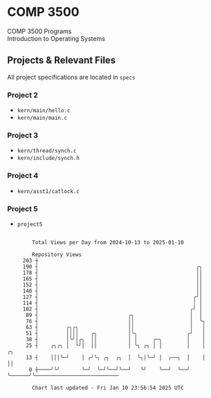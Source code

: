 # COMP 3500
COMP 3500 Programs  
Introduction to Operating Systems  
## Projects & Relevant Files
All project specifications are located in `specs`
### Project 2
- `kern/main/hello.c`
- `kern/main/main.c`
### Project 3
- `kern/thread/synch.c`
- `kern/include/synch.h`
### Project 4
- `kern/asst1/catlock.c`
### Project 5
- `project5`

```

        Total Views per Day from 2024-10-13 to 2025-01-10

        Repository Views
     203 ┼
     190 ┤                                                   ╭╮
     178 ┤                                                   ││
     165 ┤                                                   ││
     152 ┤                                                   ││
     140 ┤                                                   ││
     127 ┤                                                  ╭╯│
     114 ┤                                                  │ │
     102 ┤                                                 ╭╯ │
      89 ┤                             ╭╮                  │  │
      76 ┤                             ││                  │  ╰╮
      63 ┤         ╭╮╭╮                ││                  │   │
      51 ┤         ││││    ╭╮          │╰╮                ╭╯   │
      38 ┤         │╰╯│╭╮  ││          │ │     ╭─╮        │    │
      25 ┤    ╭╮╭╮ │  ╰╯│  ││          │ ╰╮ ╭╮ │ │        │    │      ╭╮
      13 ┤    │││╰─╯    │ ╭╯╰╮ ╭╮  ╭╮  │  ╰╮│╰─╯ │  ╭──╮  │    │      ││
       0 ┼────╯╰╯       ╰─╯  ╰─╯╰──╯╰──╯   ╰╯    ╰──╯  ╰──╯    ╰──────╯╰───────────────────────────

        Chart last updated - Fri Jan 10 23:56:54 2025 UTC
        
```
